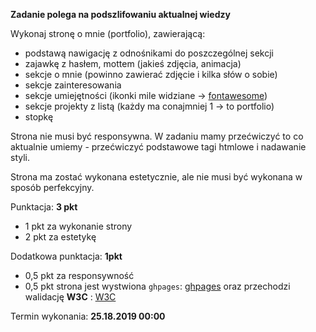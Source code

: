 **Zadanie polega na podszlifowaniu aktualnej wiedzy**

Wykonaj stronę o mnie (portfolio), zawierającą:
        
* podstawą nawigację z odnośnikami do poszczególnej sekcji
* zajawkę z hasłem, mottem (jakieś zdjęcia, animacja)
* sekcje o mnie (powinno zawierać zdjęcie i kilka słów o sobie)
* sekcje zainteresowania
* sekcje umiejętności (ikonki mile widziane -> [fontawesome](https://fontawesome.com/icons))
* sekcje projekty z listą (każdy ma conajmniej 1 -> to portfolio)
* stopkę
                 
Strona nie musi być responsywna. W zadaniu mamy przećwiczyć to co aktualnie umiemy - przećwiczyć podstawowe tagi htmlowe i nadawanie styli.

Strona ma zostać wykonana estetycznie, ale nie musi być wykonana w sposób perfekcyjny.
                
Punktacja: **3 pkt**

* 1 pkt za wykonanie strony
* 2 pkt za estetykę
    
Dodatkowa punktacja: **1pkt**

* 0,5 pkt za responsywność
* 0,5 pkt strona jest wystwiona `ghpages`: [ghpages](https://pages.github.com/) oraz przechodzi walidację **W3C** : [W3C](https://validator.w3.org/)

Termin wykonania: **25.18.2019 00:00**
